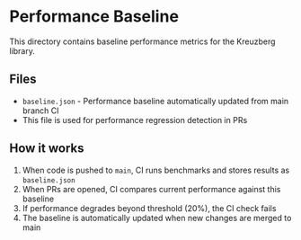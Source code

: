 # Performance Baseline

This directory contains baseline performance metrics for the Kreuzberg library.

## Files

- `baseline.json` - Performance baseline automatically updated from main branch CI
- This file is used for performance regression detection in PRs

## How it works

1. When code is pushed to `main`, CI runs benchmarks and stores results as `baseline.json`
1. When PRs are opened, CI compares current performance against this baseline
1. If performance degrades beyond threshold (20%), the CI check fails
1. The baseline is automatically updated when new changes are merged to main
